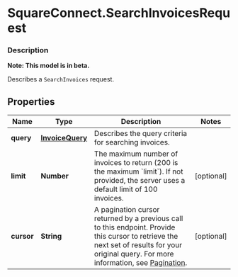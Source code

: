 # SquareConnect.SearchInvoicesRequest

### Description
**Note: This model is in beta.**

Describes a `SearchInvoices` request.

## Properties
Name | Type | Description | Notes
------------ | ------------- | ------------- | -------------
**query** | [**InvoiceQuery**](InvoiceQuery.md) | Describes the query criteria for searching invoices. | 
**limit** | **Number** | The maximum number of invoices to return (200 is the maximum &#x60;limit&#x60;).  If not provided, the server  uses a default limit of 100 invoices. | [optional] 
**cursor** | **String** | A pagination cursor returned by a previous call to this endpoint.  Provide this cursor to retrieve the next set of results for your original query.  For more information, see [Pagination](https://developer.squareup.com/docs/docs/working-with-apis/pagination). | [optional] 



